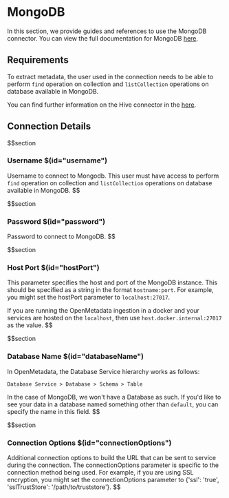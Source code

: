 # MongoDB
In this section, we provide guides and references to use the MongoDB connector. You can view the full documentation for MongoDB <a href="https://docs.open-metadata.org/connectors/database/mongo" target="_blank">here</a>.

## Requirements
To extract metadata, the user used in the connection needs to be able to perform `find` operation on collection and `listCollection` operations on database available in MongoDB.

You can find further information on the Hive connector in the <a href="https://docs.open-metadata.org/connectors/database/mongo" target="_blank">here</a>.

## Connection Details

$$section
### Username $(id="username")
Username to connect to Mongodb. This user must have access to perform `find` operation on collection and `listCollection` operations on database available in MongoDB.
$$

$$section
### Password $(id="password")
Password to connect to MongoDB.
$$

$$section
### Host Port $(id="hostPort")

This parameter specifies the host and port of the MongoDB instance. This should be specified as a string in the format `hostname:port`. For example, you might set the hostPort parameter to `localhost:27017`.

If you are running the OpenMetadata ingestion in a docker and your services are hosted on the `localhost`, then use `host.docker.internal:27017` as the value.
$$

$$section
### Database Name $(id="databaseName")
In OpenMetadata, the Database Service hierarchy works as follows:
```
Database Service > Database > Schema > Table
```
In the case of MongoDB, we won't have a Database as such. If you'd like to see your data in a database named something other than `default`, you can specify the name in this field.
$$

$$section
### Connection Options $(id="connectionOptions")
Additional connection options to build the URL that can be sent to service during the connection. The connectionOptions parameter is specific to the connection method being used. For example, if you are using SSL encryption, you might set the connectionOptions parameter to {'ssl': 'true', 'sslTrustStore': '/path/to/truststore'}.
$$

